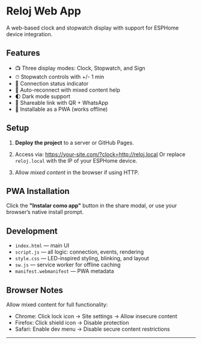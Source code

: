 # Reloj Web App

A web-based clock and stopwatch display with support for ESPHome device integration.

## Features

- 📺 Three display modes: Clock, Stopwatch, and Sign
- ⏱ Stopwatch controls with +/- 1 min
- 📶 Connection status indicator
- 🔁 Auto-reconnect with mixed content help
- 🌓 Dark mode support
- 📲 Shareable link with QR + WhatsApp
- 💾 Installable as a PWA (works offline)

## Setup

1. **Deploy the project** to a server or GitHub Pages.
2. Access via:
https://your-site.com/?clock=http://reloj.local
Or replace `reloj.local` with the IP of your ESPHome device.

3. Allow *mixed content* in the browser if using HTTP.

## PWA Installation

Click the **"Instalar como app"** button in the share modal, or use your browser’s native install prompt.

## Development

- `index.html` — main UI
- `script.js` — all logic: connection, events, rendering
- `style.css` — LED-inspired styling, blinking, and layout
- `sw.js` — service worker for offline caching
- `manifest.webmanifest` — PWA metadata

## Browser Notes

Allow mixed content for full functionality:
- Chrome: Click lock icon → Site settings → Allow insecure content
- Firefox: Click shield icon → Disable protection
- Safari: Enable dev menu → Disable secure content restrictions

---
